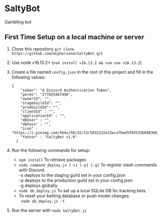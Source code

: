 # SaltyBot

Gambling bot

## First Time Setup on a local machine or server
1. Clone this repository
    `git clone https://github.com/mcphersond/SaltyBot.git`
1. Use node v16.13.2+ (`nvm install v16.13.2 && nvm use v16.13.2`)
1. Create a file named `config.json` in the root of this project and fill in the following values:
    ```
    {
        "token": "A Discord Authentication Token",
        "perms": "277025467456",
        "ownerId": "",
        "stageGuildId": "",
        "prodGuildId": "",
        "cliendId" : "",
        "applicationId" : "",
        "dbUser" : "",
        "dbPass" : "",
        "icon" : "https://i.pinimg.com/564x/50/32/23/5032232e13aca7bad5f03535b606366c.jpg",
        "footer" : "SaltyBot v1.0"
      }
    ```

1. Run the following commands for setup:  
    * ``` npm install ``` To retrieve packages  
    * ``` node command_deploy.js [-s] [-p] [-g] ``` To register slash commands with Discord.  
     -s    deploys to the staging guild set in your config.json  
     -p    deploys to the production guild set in your config.json  
     -g    deploys globally.  
    * ``` node db_deploy.js ``` To set up a local SQLite DB for tracking bets.  

    - To reset your betting database or push model changes:  
      ``` node db_deploy.js -f```

1. Run the server with `node SaltyBot.js`

